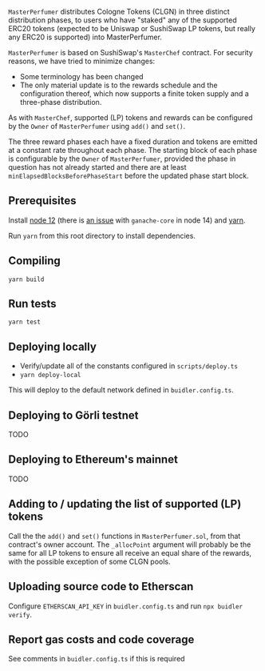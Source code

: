 `MasterPerfumer` distributes Cologne Tokens (CLGN) in three distinct distribution phases, to users who have "staked" any of the supported ERC20 tokens (expected to be Uniswap or SushiSwap LP tokens, but really any ERC20 is supported) into MasterPerfumer.

`MasterPerfumer` is based on SushiSwap's `MasterChef` contract. For security reasons, we have tried to minimize changes:

 - Some terminology has been changed
 - The only material update is to the rewards schedule and the configuration thereof, which now supports a finite token supply and a three-phase distribution.

As with `MasterChef`, supported (LP) tokens and rewards can be configured by the `Owner` of `MasterPerfumer` using `add()` and `set()`.

The three reward phases each have a fixed duration and tokens are emitted at a constant rate throughout each phase. The starting block of each phase is configurable by the `Owner` of `MasterPerfumer`, provided the phase in question has not already started and there are at least `minElapsedBlocksBeforePhaseStart` before the updated phase start block.

## Prerequisites

Install [node 12](https://nodejs.org/en/download/) (there is [an issue](https://github.com/trufflesuite/ganache-core/issues/568) with `ganache-core` in node 14) and [yarn](https://yarnpkg.com/getting-started/install).

Run `yarn` from this root directory to install dependencies.

## Compiling

`yarn build`

## Run tests

`yarn test`

## Deploying locally

 - Verify/update all of the constants configured in `scripts/deploy.ts`
 - `yarn deploy-local`

This will deploy to the default network defined in `buidler.config.ts`.

## Deploying to Görli testnet

TODO

## Deploying to Ethereum's mainnet

TODO

## Adding to / updating the list of supported (LP) tokens

Call the the `add()` and `set()` functions in `MasterPerfumer.sol`, from that contract's owner account. The `_allocPoint` argument will probably be the same for all LP tokens to ensure all receive an equal share of the rewards, with the possible exception of some CLGN pools.

## Uploading source code to Etherscan

Configure `ETHERSCAN_API_KEY` in `buidler.config.ts` and run `npx buidler verify`.

## Report gas costs and code coverage

See comments in `buidler.config.ts` if this is required